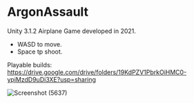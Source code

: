 # ArgonAssault
Unity 3.1.2 Airplane Game developed in 2021. <br>
- WASD to move. <br>
- Space tp shoot. <br>

Playable builds: https://drive.google.com/drive/folders/19KdPZV1PbrkOiHMC0-ypjMzdD9uDi3XE?usp=sharing

![Screenshot (5637)](https://github.com/LuisPlasencia/ArgonAssault/assets/60783486/d794e709-7e9d-4671-b052-1a6b91f57979)
